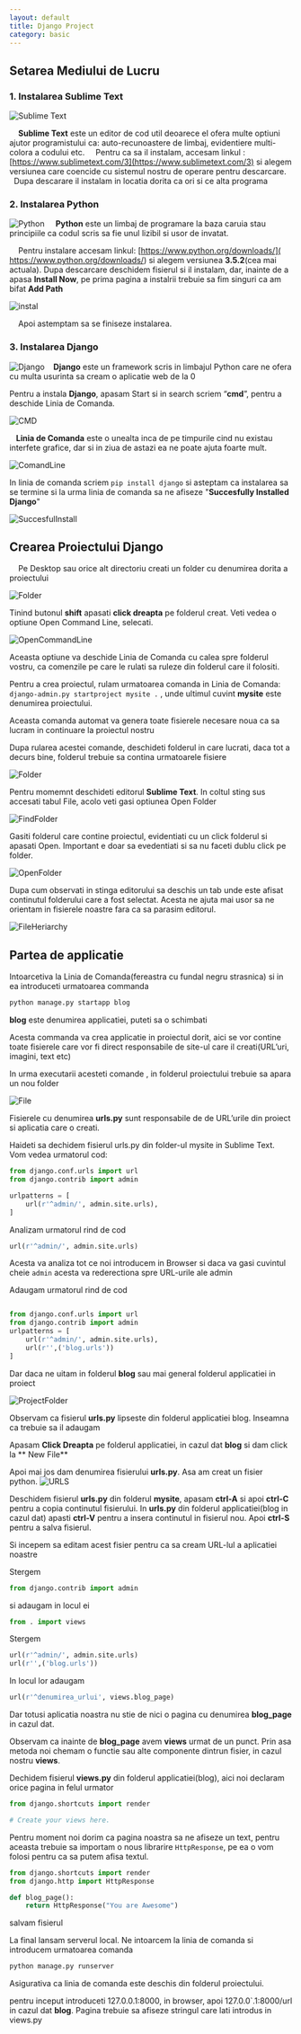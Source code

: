 ```yaml
---
layout: default
title: Django Project
category: basic
---
```


## Setarea Mediului de Lucru

### 1. Instalarea Sublime Text
![Sublime Text](https://cdn.tutsplus.com/net/uploads/legacy/1140_st2plugins/200u.jpg)

&nbsp; &nbsp;  **Sublime Text** este un editor de cod util deoarece el ofera multe optiuni  ajutor programistului ca: auto-recunoastere de limbaj, evidentiere multi-colora a codului etc. 
&nbsp;  &nbsp;  Pentru ca sa il instalam, accesam linkul : [https://www.sublimetext.com/3](https://www.sublimetext.com/3) si alegem versiunea care coencide cu sistemul nostru de operare pentru descarcare.
&nbsp;  &nbsp; Dupa descarare il instalam in locatia dorita ca ori si ce alta programa 


### 2. Instalarea Python 
![Python](https://www.python.org/static/opengraph-icon-200x200.png)
&nbsp; &nbsp; **Python** este un limbaj de programare la baza caruia stau principiile ca codul scris sa fie unul lizibil si usor de invatat.

&nbsp; &nbsp; Pentru instalare accesam linkul: [https://www.python.org/downloads/]( https://www.python.org/downloads/) si alegem versiunea **3.5.2**(cea mai actuala). 
Dupa descarcare deschidem fisierul si il instalam, dar, inainte de a apasa **Install Now**, pe prima pagina a instalrii trebuie sa fim singuri ca am bifat **Add Path**

![instal](http://loadbalancerblog.com/sites/default/files/images/image003.jpg)

&nbsp; &nbsp; Apoi astemptam sa se finiseze instalarea. 


### 3. Instalarea Django 
![Django](http://seeklogo.com/images/D/django-logo-182231C1BB-seeklogo.com.gif)
&nbsp; &nbsp;**Django** este un framework scris in limbajul Python care ne ofera cu multa usurinta sa cream o aplicatie web de la 0 

Pentru a instala **Django**, apasam Start si in search scriem “**cmd**”, pentru a deschide Linia de Comanda.

![CMD](http://cdn.winability.com/info/delete-partition/start-menu-cmd.png)

&nbsp; &nbsp;**Linia de Comanda** este o unealta inca de pe timpurile cind nu existau interfete grafice, dar si in  ziua de astazi ea ne poate ajuta foarte mult.

![ComandLine](http://www.computerhope.com/issues/pictures/dos.jpg)

In linia de comanda scriem `pip install django` si asteptam ca instalarea sa se termine si la urma linia de comanda sa ne afiseze "**Succesfully Installed Django**"

![SuccesfulInstall](http://www.swegler.com/becky/blog/wp-content/uploads/2011/08/climsy_20110828_185611.jpg)


## Crearea Proiectului Django
&nbsp; &nbsp; Pe Desktop sau orice alt directoriu creati un folder cu denumirea dorita a  proiectului

![Folder](http://wishmesh.com/wp-content/uploads/2012/04/02-new-folder.jpg)

 Tinind butonul **shift** apasati **click dreapta** pe folderul creat. Veti vedea o optiune Open Command Line, selecati. 

![OpenCommandLine](http://i.stack.imgur.com/0DLsh.png)

Aceasta optiune va deschide Linia de Comanda cu calea spre folderul vostru, ca comenzile pe care le rulati sa ruleze din folderul care il folositi. 

Pentru a crea proiectul, rulam urmatoarea  comanda in Linia de Comanda: `django-admin.py startproject mysite .` , unde ultimul cuvint **mysite** este denumirea proiectului. 

Aceasta comanda automat va genera toate fisierele necesare noua ca sa lucram in continuare la proiectul nostru

Dupa rularea acestei comande, deschideti folderul in care lucrati, daca tot a decurs bine, folderul trebuie sa contina urmatoarele fisiere

![Folder](/images/django/13639382_1352542781440152_90438662_o.png)


Pentru momemnt deschideti editorul **Sublime Text**. In coltul sting sus accesati tabul File, acolo veti gasi optiunea Open Folder

![FindFolder](http://rosebusch.net/jeff/Web_Testing/img/openFolderSublime.png)

Gasiti folderul care contine proiectul, evidentiati cu un click folderul si apasati Open. Important e doar sa evedentiati si sa nu faceti dublu click pe folder. 

![OpenFolder](https://scontent-frt3-1.xx.fbcdn.net/v/t35.0-12/13833096_1351771711517259_1251096350_o.png?oh=5a9f67188acbbe1af73c2a8bc58aa259&oe=5799966F)

Dupa cum observati in stinga editorului sa deschis un tab unde este afisat continutul folderului care a fost selectat. Acesta ne ajuta mai usor sa ne orientam in fisierele noastre fara ca sa parasim editorul. 

![FileHeriarchy](https://scontent-frt3-1.xx.fbcdn.net/v/t35.0-12/13839755_1351777404850023_198335560_o.png?oh=9c1ba0f6c02e06fb8141fe9392e8d562&oe=579982AD)

## Partea de applicatie 

Intoarcetiva la Linia de Comanda(fereastra cu fundal negru strasnica) si in ea introduceti urmatoarea commanda 

```sh
python manage.py startapp blog
``` 

**blog** este denumirea applicatiei, puteti sa o schimbati 

Acesta commanda va crea applicatie in proiectul dorit,  aici se vor contine toate fisierele care vor fi direct responsabile de site-ul care il creati(URL’uri, imagini, text etc)

In urma executarii acesteti comande , in folderul proiectului trebuie sa apara un nou folder

![File](https://scontent-frt3-1.xx.fbcdn.net/v/t35.0-12/13839876_1351807928180304_769299373_o.png?oh=a52181e45bb5f8ce5f83024f72d7f058&oe=579A75BB)

Fisierele cu denumirea **urls.py** sunt responsabile de de URL’urile din proiect si aplicatia care o creati. 

Haideti sa dechidem fisierul urls.py din folder-ul mysite in Sublime Text.  Vom vedea urmatorul cod:

```python
from django.conf.urls import url
from django.contrib import admin

urlpatterns = [
    url(r'^admin/', admin.site.urls),
]
```

Analizam urmatorul rind de cod  

```python
url(r'^admin/', admin.site.urls)
```

Acesta va analiza tot ce noi introducem in Browser si daca va gasi cuvintul cheie `admin` acesta va rederectiona spre URL-urile ale admin 

Adaugam  urmatorul rind de cod 

```python

from django.conf.urls import url
from django.contrib import admin
urlpatterns = [
    url(r'^admin/', admin.site.urls),
    url(r'',('blog.urls'))
]
```
  
Dar daca ne uitam in folderul **blog** sau mai general folderul applicatiei in proiect

![ProjectFolder](https://scontent-frt3-1.xx.fbcdn.net/v/t35.0-12/13838298_1352282814799482_1426844409_o.png?oh=02bf6e530484150d50fa640bca89e726&oe=579AD32D) 

Observam ca fisierul **urls.py** lipseste din folderul applicatiei blog. Inseamna ca trebuie sa il adaugam

Apasam **Click Dreapta** pe folderul applicatiei, in cazul dat **blog** si dam click la ** New File**

Apoi mai jos dam denumirea fisierului **urls.py**. Asa am creat un fisier python. 
![URLS](https://scontent-frt3-1.xx.fbcdn.net/v/t35.0-12/13639382_1352542781440152_90438662_o.png?oh=b1160c01d8d60f456c56ccca52c74652&oe=579AC43A)

Deschidem fisierul **urls.py**  din folderul **mysite**, apasam **ctrl-A** si apoi **ctrl-C** pentru a copia continutul fisierului. In **urls.py** din folderul applicatiei(blog in cazul dat) apasti **ctrl-V** pentru a insera continutul in fisierul nou. Apoi **ctrl-S** pentru a salva fisierul.

Si incepem sa editam acest fisier pentru ca sa cream URL-lul a aplicatiei noastre 

Stergem 

```python
from django.contrib import admin
```

si adaugam in locul ei
 
```python
from . import views
```

Stergem  

```python
url(r'^admin/', admin.site.urls)
url(r'',('blog.urls'))
```


In locul lor adaugam  

```python
url(r'^denumirea_urlui', views.blog_page)
``` 

Dar totusi aplicatia noastra nu stie de nici o pagina cu denumirea **blog_page** in cazul dat. 

Observam ca inainte de **blog_page** avem **views** urmat de un punct. Prin asa metoda noi chemam o functie sau alte componente dintrun fisier, in cazul nostru **views**. 
 
Dechidem fisierul **views.py** din folderul applicatiei(blog), aici noi declaram orice pagina in felul urmator

```python
from django.shortcuts import render

# Create your views here.
```

Pentru moment noi dorim ca pagina noastra sa ne afiseze un text, pentru aceasta trebuie sa importam o nous librarire `HttpResponse`, pe ea o vom folosi pentru ca sa putem afisa textul.

```python
from django.shortcuts import render
from django.http import HttpResponse

def blog_page():
	return HttpResponse("You are Awesome")
```

salvam fisierul 

La final lansam serverul local. Ne intoarcem la linia de comanda si introducem urmatoarea comanda 

```sh
python manage.py runserver
```

Asigurativa ca linia de comanda este deschis din folderul proiectului.

pentru inceput introduceti 127.0.0.1:8000, in browser, apoi 127.0.0`.1:8000/url in cazul dat **blog**. Pagina trebuie sa afiseze stringul care lati introdus in views.py 
